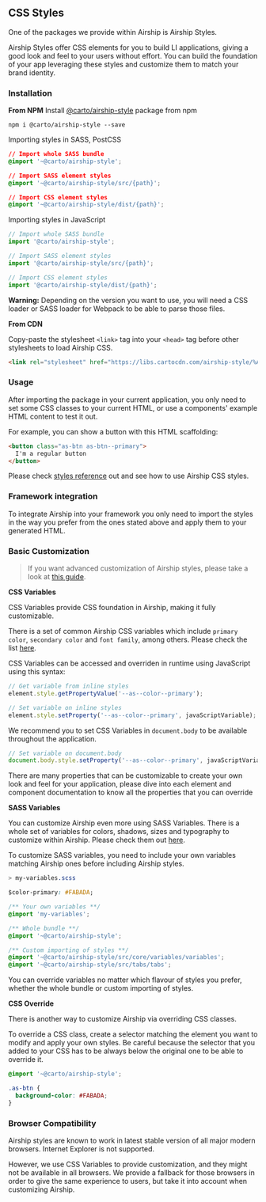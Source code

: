 ## CSS Styles
One of the packages we provide within Airship is Airship Styles.

Airship Styles offer CSS elements for you to build LI applications, giving a good look and feel to your users without effort. You can build the foundation of your app leveraging these styles and customize them to match your brand identity.

### Installation

**From NPM**
  Install [@carto/airship-style](https://www.npmjs.com/package/@carto/airship-style) package from npm

  ```
  npm i @carto/airship-style --save
  ```

  Importing styles in SASS, PostCSS

  ```css
  // Import whole SASS bundle
  @import '~@carto/airship-style';

  // Import SASS element styles
  @import '~@carto/airship-style/src/{path}';

  // Import CSS element styles
  @import '~@carto/airship-style/dist/{path}';
  ```

  Importing styles in JavaScript

  ```javascript
  // Import whole SASS bundle
  import '@carto/airship-style';

  // Import SASS element styles
  import '@carto/airship-style/src/{path}';

  // Import CSS element styles
  import '@carto/airship-style/dist/{path}';
  ```

  **Warning:** Depending on the version you want to use, you will need a CSS loader or SASS loader for Webpack to be able to parse those files.

**From CDN**

Copy-paste the stylesheet `<link>` tag into your `<head>` tag before other stylesheets to load Airship CSS.

```html
<link rel="stylesheet" href="https://libs.cartocdn.com/airship-style/%AS-VERSION%/airship.css" crossorigin="anonymous" integrity="">
```

### Usage

After importing the package in your current application, you only need to set some CSS classes to your current HTML, or use a components' example HTML content to test it out.

For example, you can show a button with this HTML scaffolding:

```html
<button class="as-btn as-btn--primary">
  I'm a regular button
</button>
```

Please check [styles reference](/developers/airship/reference/#/styles/buttons) out and see how to use Airship CSS styles.

### Framework integration
To integrate Airship into your framework you only need to import the styles in the way you prefer from the ones stated above and apply them to your generated HTML.

### Basic Customization
> If you want advanced customization of Airship styles, please take a look at [this guide](/developers/airship/guides/Styling).

**CSS Variables**

CSS Variables provide CSS foundation in Airship, making it fully customizable.

There is a set of common Airship CSS variables which include `primary color`, `secondary color` and `font family`, among others. Please check the list [here](https://github.com/CartoDB/airship/blob/master/packages/styles/src/core/core.scss#L8).

CSS Variables can be accessed and overriden in runtime using JavaScript using this syntax:

```js
// Get variable from inline styles
element.style.getPropertyValue('--as--color--primary');

// Set variable on inline styles
element.style.setProperty('--as--color--primary', javaScriptVariable);
```

We recommend you to set CSS Variables in `document.body` to be available throughout the application.
```js
// Set variable on document.body
document.body.style.setProperty('--as--color--primary', javaScriptVariable);
```

There are many properties that can be customizable to create your own look and feel for your application, please dive into each element and component documentation to know all the properties that you can override

**SASS Variables**

You can customize Airship even more using SASS Variables. There is a whole set of variables for colors, shadows, sizes and typography to customize within Airship. Please check them out [here](https://github.com/CartoDB/airship/tree/master/packages/styles/src/core/variables).

To customize SASS variables, you need to include your own variables matching Airship ones before including Airship styles.

```css
> my-variables.scss

$color-primary: #FABADA;
```

```css
/** Your own variables **/
@import 'my-variables';

/** Whole bundle **/
@import '~@carto/airship-style';

/** Custom importing of styles **/
@import '~@carto/airship-style/src/core/variables/variables';
@import '~@carto/airship-style/src/tabs/tabs';
```

You can override variables no matter which flavour of styles you prefer, whether the whole bundle or custom importing of styles.

**CSS Override**

There is another way to customize Airship via overriding CSS classes.

To override a CSS class, create a selector matching the element you want to modify and apply your own styles. Be careful because the selector that you added to your CSS has to be always below the original one to be able to override it.

```css
@import '~@carto/airship-style';

.as-btn {
  background-color: #FABADA;
}
```

### Browser Compatibility
Airship styles are known to work in latest stable version of all major modern browsers. Internet Explorer is not supported.

However, we use CSS Variables to provide customization, and they might not be available in all browsers. We provide a fallback for those browsers in order to give the same experience to users, but take it into account when customizing Airship.


